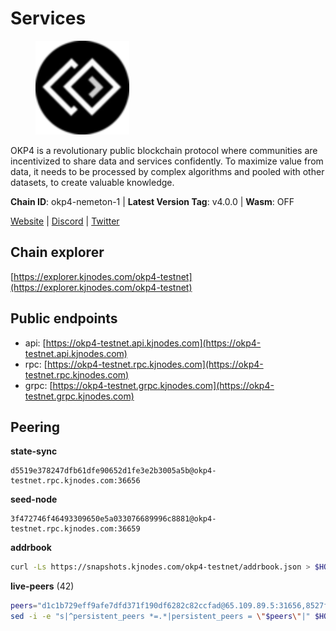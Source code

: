 # Services

<figure><img src="https://raw.githubusercontent.com/kj89/cosmos-images/main/logos/okp4.png" width="150" alt=""><figcaption></figcaption></figure>

OKP4 is a revolutionary public blockchain protocol where communities are incentivized to  share data and services confidently. To maximize value from data, it needs to be processed  by complex algorithms and pooled with other datasets, to create valuable knowledge.

**Chain ID**: okp4-nemeton-1 | **Latest Version Tag**: v4.0.0 | **Wasm**: OFF

[Website](https://okp4.network) | [Discord](https://discord.gg/okp4) | [Twitter](https://twitter.com/OKP4_Protocol)




## Chain explorer
[https://explorer.kjnodes.com/okp4-testnet](https://explorer.kjnodes.com/okp4-testnet)

## Public endpoints

* api: [https://okp4-testnet.api.kjnodes.com](https://okp4-testnet.api.kjnodes.com)
* rpc: [https://okp4-testnet.rpc.kjnodes.com](https://okp4-testnet.rpc.kjnodes.com)
* grpc: [https://okp4-testnet.grpc.kjnodes.com](https://okp4-testnet.grpc.kjnodes.com)

## Peering

**state-sync**

```text
d5519e378247dfb61dfe90652d1fe3e2b3005a5b@okp4-testnet.rpc.kjnodes.com:36656
```

**seed-node**

```text
3f472746f46493309650e5a033076689996c8881@okp4-testnet.rpc.kjnodes.com:36659
```

**addrbook**
```bash
curl -Ls https://snapshots.kjnodes.com/okp4-testnet/addrbook.json > $HOME/.okp4d/config/addrbook.json
```

**live-peers** (42)
```bash
peers="d1c1b729eff9afe7dfd371f190df6282c82ccfad@65.109.89.5:31656,8527f34bd6e542304809386896997d12d80e5e0e@65.108.237.232:29656,9392c27a9a561c31e7a920dc6f577d663c473ef8@154.12.225.88:26656,d5519e378247dfb61dfe90652d1fe3e2b3005a5b@65.109.68.190:36656,99f6675049e22a0216af0e2447e7a4c5021874cd@142.132.132.200:28656,874373b78d2cd50e716aa464bf407581d9305655@94.250.201.130:27656,ead118d7cbe51cbabf5a77b69db7255512f41023@88.208.34.134:60656,74349a1cb9479b291866debe2042de8a2e88b850@65.108.233.109:17656,d132ad0c5b2afd0eab2d87351eeda46dc9d69312@46.228.205.200:26656,7dfc61d3ac9f6da7fa9f4893bc0ffa17ef8006e6@185.111.159.139:36656,b0b56d944cf1cc569a1e77e0923e075bad94d755@141.95.145.41:28656,8cdeb85dada114c959c36bb59ce258c65ae3a09c@88.198.242.163:36656,2f6d5a319ebee0201dff4a0e3b7526d0863a4d32@65.109.85.225:6070,854cc8b83a48ba4394c1940b57d0f42ec013e033@38.242.251.204:26656,2c6b5af41689145abb85f95cb49131ae9e193142@217.13.223.167:61356,473369a53bfa8a0ac4af5a191407b30bc82e83be@74.208.94.42:14656,be9841ace1d71a4c7681918ee39f5e00d8e96a82@213.239.216.252:36656,5c2a752c9b1952dbed075c56c600c3a79b58c395@95.214.55.232:26996,5a460ead06c5fc1d6d70a1f858d874bf53463a4a@149.102.143.145:31656,6a66a38bdd5895ec6f1ce18b3430860a30e18e02@142.132.149.118:26656,052e10ce23cce3249f61853e2ca6a63102b7bddb@5.161.97.198:26656,42fbb917fca6787bc3ab774865f4bb1ef950f114@65.108.226.26:30656,d1a0ff9bd7ea1ebd06bc7158f3523f5e557328be@163.172.135.127:26656,8a7605d8ae4338de5b7a0d5c70244ce05e377630@85.10.200.221:26656,eef77b5ae1c37f3e5809ff928c329dde906be388@65.108.133.73:21656,23e895e7d650f43e1f53522165607b71685f8cfa@65.108.75.107:26656,d4305fcb7b20dc96481a6ae6ae84f281f3413a4e@65.109.37.58:13656,fe8bd9375c43a7cc6ef27e62d56af341a62e67c9@95.217.202.49:30656,307fb25cd6998d0d5bd1d947571f6043c6bb4069@65.109.31.114:2280,8028015d1c6828a0b734f3b108f0853b0e19305e@157.90.176.184:26656,1f4fa23210cc1d086a928a3c6de7c24f6c8f17ba@202.61.226.120:16656,77d02d2c2cf0f765a19400644aea092c1cd96e43@5.9.147.185:23656,c6abcdff7b29159bf5be14f43c8e877648136468@51.159.2.19:23098,1e48c09a0f78070e90ed49b2e3d59f8fdc188e74@162.55.234.70:55156,ba469aac96159dbb49844406423180618d267007@65.108.120.21:26113,30092d2717053f1c0813e8354c07c761c9c3ac5c@194.163.161.234:26656,d7874317bcb8e2197b65622f7ddac28426d9a27f@65.108.9.164:22556,f7e481df45bfbe62ea0553f5f6da34eaf4f688c3@194.34.232.225:26656,a490691c2a423573cb93bc23b13967ed9db0e3ff@146.190.44.218:26656,643988550263605405a7968c38fd11653bf75cd0@38.242.252.104:26656,9755cab2585a2794453a5b396ef13b893393366f@65.108.212.224:46673,2f9e54645aca860f703e3f756fa7c472b829a9a9@195.201.222.82:26009"
sed -i -e "s|^persistent_peers *=.*|persistent_peers = \"$peers\"|" $HOME/.okp4d/config/config.toml
```
